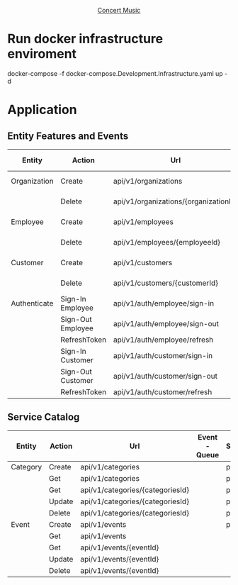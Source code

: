 <p align="center">
  <a href="#bulb-about">Concert Music</a>
</p>

# Run docker infrastructure enviroment
docker-compose -f docker-compose.Development.Infrastructure.yaml up -d

# Application
## Entity Features and Events

| Entity        | Action           | Url                                                | Event - Queue          | Status  |
|---------------|------------------|----------------------------------------------------|------------------------|---------|
| Organization  | Create           | api/v1/organizations                               | organization-created   | pass    |
|               | Delete           | api/v1/organizations/{organizationId}              | organization-deleted   | pass    |
| Employee      | Create           | api/v1/employees                                   | employee-created       | pass    |
|               | Delete           | api/v1/employees/{employeeId}                      | employee-deleted       | pass    |
| Customer      | Create           | api/v1/customers                                   | customer-created       | pass    |
|               | Delete           | api/v1/customers/{customerId}                      | customer-deleted       | pass    |
| Authenticate  | Sign-In Employee | api/v1/auth/employee/sign-in                       |                        | pass    |
|               | Sign-Out Employee| api/v1/auth/employee/sign-out                      |                        | pass    |
|               | RefreshToken     | api/v1/auth/employee/refresh                       |                        | pass    |
|               | Sign-In Customer | api/v1/auth/customer/sign-in                       |                        | pass    |
|               | Sign-Out Customer| api/v1/auth/customer/sign-out                      |                        | pass    |
|               | RefreshToken     | api/v1/auth/customer/refresh                       |                        | pass    |

## Service Catalog

| Entity        | Action           | Url                                                | Event - Queue          | Status  |
|---------------|------------------|----------------------------------------------------|------------------------|---------|
| Category      | Create           | api/v1/categories                                  |                        | pass    |
|               | Get              | api/v1/categories                                  |                        | pass    |
|               | Get              | api/v1/categories/{categoriesId}                   |                        | pass    |
|               | Update           | api/v1/categories/{categoriesId}                   |                        | pass    |
|               | Delete           | api/v1/categories/{categoriesId}                   |                        | pass    |
| Event		    | Create           | api/v1/events										|                        | pass    |
|               | Get              | api/v1/events										|                        |		   |
|               | Get              | api/v1/events/{eventId}							|                        |		   |
|               | Update           | api/v1/events/{eventId}							|                        |		   |
|               | Delete           | api/v1/events/{eventId}							|                        |		   |

